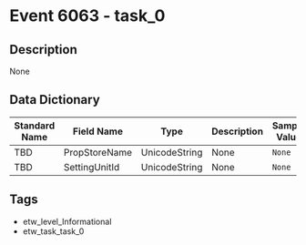 # Event 6063 - task_0

## Description
None

## Data Dictionary
|Standard Name|Field Name|Type|Description|Sample Value|
|---|---|---|---|---|
|TBD|PropStoreName|UnicodeString|None|`None`|
|TBD|SettingUnitId|UnicodeString|None|`None`|

## Tags
* etw_level_Informational
* etw_task_task_0